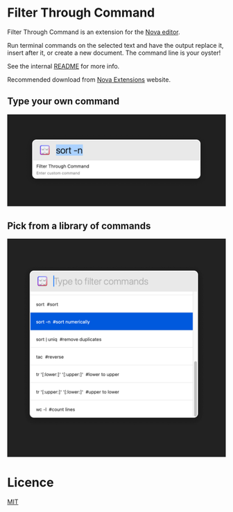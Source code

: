 # Filter Through Command

Filter Through Command is an extension for the [Nova editor](https://nova.app).

Run terminal commands on the selected text and have the output replace it, insert after it, or create a new document. The command line is your oyster!

See the internal [README](/Filter%20Through%20Command.novaextension/README.md) for more info.

Recommended download from [Nova Extensions](https://extensions.panic.com/extensions/com.gingerbeardman/com.gingerbeardman.FilterThroughCommand/) website.

## Type your own command

![](nova-filter-through-custom-command.png)

## Pick from a library of commands

![](nova-filter-through-command.png)

# Licence

[MIT](/LICENSE)
